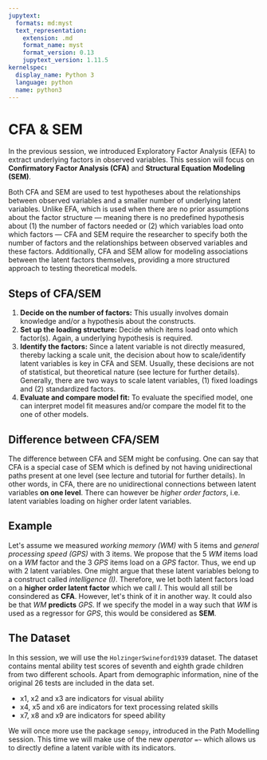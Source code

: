 ```yaml
---
jupytext:
  formats: md:myst
  text_representation:
    extension: .md
    format_name: myst
    format_version: 0.13
    jupytext_version: 1.11.5
kernelspec:
  display_name: Python 3
  language: python
  name: python3
---
```


# CFA & SEM

In the previous session, we introduced Exploratory Factor Analysis (EFA) to extract underlying factors in observed variables. This session will focus on **Confirmatory Factor Analysis (CFA)** and **Structural Equation Modeling (SEM)**. 

Both CFA and SEM are used to test hypotheses about the relationships between observed variables and a smaller number of underlying latent variables. Unlike EFA, which is used when there are no prior assumptions about the factor structure — meaning there is no predefined hypothesis about (1) the number of factors needed or (2) which variables load onto which factors — CFA and SEM require the researcher to specify both the number of factors and the relationships between observed variables and these factors. Additionally, CFA and SEM allow for modeling associations between the latent factors themselves, providing a more structured approach to testing theoretical models.


## Steps of CFA/SEM

1. **Decide on the number of factors:** This usually involves domain knowledge and/or a hypothesis about the constructs.
2. **Set up the loading structure:** Decide which items load onto which factor(s). Again, a underlying hypothesis is required.
3. **Identify the factors:** Since a latent variable is not directly measured, thereby lacking a scale unit, the decision about how to scale/identify latent variables is key in CFA and SEM. Usually, these decisions are not of statistical, but theoretical nature (see lecture for further details). Generally, there are two ways to scale latent variables, (1) fixed loadings and (2) standardized factors.
4. **Evaluate and compare model fit:** To evaluate the specified model, one can interpret model fit measures and/or compare the model fit to the one of other models.


## Difference between CFA/SEM

The difference between CFA and SEM might be confusing. One can say that CFA is a special case of SEM which is defined by not having unidirectional paths present at one level (see lecture and tutorial for further details). In other words, in CFA, there are no unidirectional connections between latent variables **on one level**. There can however be *higher order factors*, i.e. latent variables loading on higher order latent variables. 


## Example

Let's assume we measured *working memory (WM)* with 5 items and *general processing speed (GPS)* with 3 items. We propose that the 5 *WM* items load on a *WM* factor and the 3 *GPS* items load on a *GPS* factor. Thus, we end up with 2 latent variables. One might argue that these latent variables belong to a construct called *intelligence (I)*. Therefore, we let both latent factors load on a **higher order latent factor** which we call *I*. This would all still be consindered as **CFA**. 
However, let's think of it in another way. It could also be that *WM* **predicts** *GPS*. If we specify the model in a way such that *WM* is used as a regressor for *GPS*, this would be considered as **SEM**.


## The Dataset

In this session, we will use the `HolzingerSwineford1939` dataset. The dataset contains mental ability test scores of seventh and eighth grade children from two different schools. Apart from demographic information, nine of the original 26 tests are included in the data set.

- x1, x2 and x3 are indicators for visual ability
- x4, x5 and x6 are indicators for text processing related skills
- x7, x8 and x9 are indicators for speed ability

We will once more use the package `semopy`, introduced in the Path Modelling session.
This time we will make use of the new *operator* `=~` which allows us to directly define a latent varible with its indicators.
